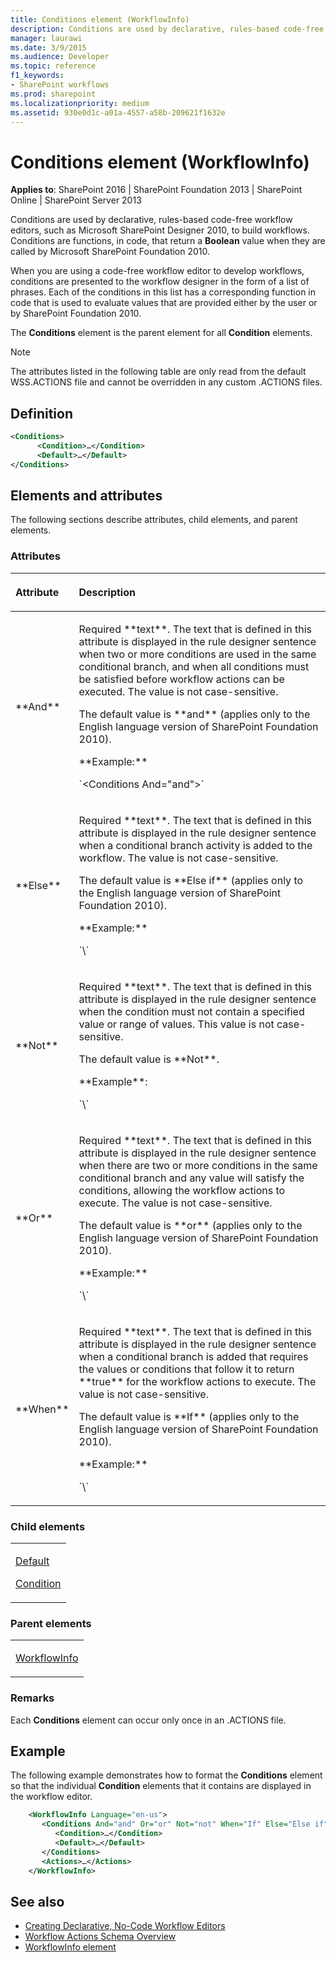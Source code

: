 ```yaml
---
title: Conditions element (WorkflowInfo)
description: Conditions are used by declarative, rules-based code-free workflow editors, such as Microsoft SharePoint Designer 2010, to build workflows.
manager: laurawi
ms.date: 3/9/2015
ms.audience: Developer
ms.topic: reference
f1_keywords:
- SharePoint workflows
ms.prod: sharepoint
ms.localizationpriority: medium
ms.assetid: 930e0d1c-a01a-4557-a58b-209621f1632e
---
```


# Conditions element (WorkflowInfo)

**Applies to**: SharePoint 2016 | SharePoint Foundation 2013 | SharePoint Online | SharePoint Server 2013

Conditions are used by declarative, rules-based code-free workflow editors, such as Microsoft SharePoint Designer 2010, to build workflows. Conditions are functions, in code, that return a **Boolean** value when they are called by Microsoft SharePoint Foundation 2010.

When you are using a code-free workflow editor to develop workflows, conditions are presented to the workflow designer in the form of a list of phrases. Each of the conditions in this list has a corresponding function in code that is used to evaluate values that are provided either by the user or by SharePoint Foundation 2010.

The **Conditions** element is the parent element for all **Condition** elements.

> [!NOTE] 
> The attributes listed in the following table are only read from the default WSS.ACTIONS file and cannot be overridden in any custom .ACTIONS files.

## Definition

```XML
<Conditions>
      <Condition>…</Condition>
      <Default>…</Default>
</Conditions>
```

## Elements and attributes

The following sections describe attributes, child elements, and parent elements.

### Attributes

<table>
<colgroup>
<col width="20%" />
<col width="80%" />
</colgroup>
<thead>
<tr class="header">
<th align="left"><p>Attribute</p></th>
<th align="left"><p>Description</p></th>
</tr>
</thead>
<tbody>
<tr class="odd">
<td align="left"><p>**And**</p></td>
<td align="left"><p>Required **text**. The text that is defined in this attribute is displayed in the rule designer sentence when two or more conditions are used in the same conditional branch, and when all conditions must be satisfied before workflow actions can be executed. The value is not case-sensitive.</p>
<p>The default value is **and** (applies only to the English language version of SharePoint Foundation 2010).</p>
<p>**Example:**</p>
<p>`&lt;Conditions And="and">`</p></td>
</tr>
<tr class="even">
<td align="left"><p>**Else**</p></td>
<td align="left"><p>Required **text**. The text that is defined in this attribute is displayed in the rule designer sentence when a conditional branch activity is added to the workflow. The value is not case-sensitive.</p>
<p>The default value is **Else if** (applies only to the English language version of SharePoint Foundation 2010).</p>
<p>**Example:**</p>
<p>`\<Conditions Else="Else if"\>`</p></td>
</tr>
<tr class="odd">
<td align="left"><p>**Not**</p></td>
<td align="left"><p>Required **text**. The text that is defined in this attribute is displayed in the rule designer sentence when the condition must not contain a specified value or range of values. This value is not case-sensitive.</p>
<p>The default value is **Not**.</p>
<p>**Example**:</p>
<p>`\<Conditions Not="not"\>`</p></td>
</tr>
<tr class="even">
<td align="left"><p>**Or**</p></td>
<td align="left"><p>Required **text**. The text that is defined in this attribute is displayed in the rule designer sentence when there are two or more conditions in the same conditional branch and any value will satisfy the conditions, allowing the workflow actions to execute. The value is not case-sensitive.</p>
<p>The default value is **or** (applies only to the English language version of SharePoint Foundation 2010).</p>
<p>**Example:**</p>
<p>`\<Conditions Or="or"\>`</p></td>
</tr>
<tr class="odd">
<td align="left"><p>**When**</p></td>
<td align="left"><p>Required **text**. The text that is defined in this attribute is displayed in the rule designer sentence when a conditional branch is added that requires the values or conditions that follow it to return **true** for the workflow actions to execute. The value is not case-sensitive.</p>
<p>The default value is **If** (applies only to the English language version of SharePoint Foundation 2010).</p>
<p>**Example:**</p>
<p>`\<Conditions When="If"\>`</p></td>
</tr>
</tbody>
</table>

### Child elements

<table>
<colgroup>
<col width="100%" />
</colgroup>
<tbody>
<tr class="odd">
<td align="left"><p><a href="default-element-workflowinfo.md">Default</a></p>
<p><a href="condition-element-workflowinfo.md">Condition</a></p></td>
</tr>
</tbody>
</table>

### Parent elements

<table>
<colgroup>
<col width="100%" />
</colgroup>
<tbody>
<tr class="odd">
<td align="left"><p><a href="workflowinfo-element-workflowinfo.md">WorkflowInfo</a></p></td>
</tr>
</tbody>
</table>

### Remarks

Each **Conditions** element can occur only once in an .ACTIONS file.

## Example

The following example demonstrates how to format the **Conditions** element so that the individual **Condition** elements that it contains are displayed in the workflow editor.

```XML
    <WorkflowInfo Language="en-us">
       <Conditions And="and" Or="or" Not="not" When="If" Else="Else if">
          <Condition>…</Condition>
          <Default>…</Default>
       </Conditions>
       <Actions>…</Actions>
    </WorkflowInfo>
```

## See also

- [Creating Declarative, No-Code Workflow Editors](https://msdn.microsoft.com/library/60dfda8d-e724-4d7d-9578-aa239c362dcf(Office.15).aspx)
- [Workflow Actions Schema Overview](https://msdn.microsoft.com/library/25da07cb-b228-43f2-9cdf-c8c71c3eabbb(Office.15).aspx)
- [WorkflowInfo element](workflowinfo-element-workflowinfo.md)








